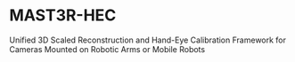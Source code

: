 # MAST3R-HEC
Unified 3D Scaled Reconstruction and Hand-Eye Calibration Framework for Cameras Mounted on Robotic Arms or Mobile Robots